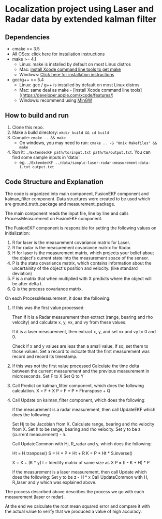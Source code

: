 Localization project using Laser and Radar data by extended kalman filter
=========================================================================


## Dependencies

* cmake >= 3.5
 * All OSes: [click here for installation instructions](https://cmake.org/install/)
* make >= 4.1
  * Linux: make is installed by default on most Linux distros
  * Mac: [install Xcode command line tools to get make](https://developer.apple.com/xcode/features/)
  * Windows: [Click here for installation instructions](http://gnuwin32.sourceforge.net/packages/make.htm)
* gcc/g++ >= 5.4
  * Linux: gcc / g++ is installed by default on most Linux distros
  * Mac: same deal as make - [install Xcode command line tools]((https://developer.apple.com/xcode/features/)
  * Windows: recommend using [MinGW](http://www.mingw.org/)

## How to build and run

1. Clone this repo.
2. Make a build directory: `mkdir build && cd build`
3. Compile: `cmake .. && make` 
   * On windows, you may need to run: `cmake .. -G "Unix Makefiles" && make`
4. Run it: `./ExtendedKF path/to/input.txt path/to/output.txt`. You can find
   some sample inputs in 'data/'.
    - eg. `./ExtendedKF ../data/sample-laser-radar-measurement-data-1.txt output.txt`


## Code Structure and Explanation

The code is organized into main component, FusionEKF component and kalman_filter component.
Data structures were created to be used which are ground_truth_package and measurement_package.

The main component reads the input file, line by line and calls ProcessMeasurement on FusionEKF component.

The FusionEKF component is responsible for setting the following values on initialization:

1. R for laser is the measurement covariance matrix for Laser.
2. R for radar is the measurement covariance matrix for Radar.
3. H for laser is the measurement matrix, which projects your belief about the object's current state into the measurement space of the sensor.
4. P is the state covariance matrix, which contains information about the uncertainity of the object's position and velocity. (like standard deviation)
5. F is a matrix that when multiplied with X predicts where the object will be after delta t.
6. Q is the process covariance matrix.

On each ProcessMeasurement, it does the following:

1. If this was the first value processed:

   Then if it is a Radar measurement then extract (range, bearing and rho velocity) and calculate x, y, vx, and vy from these values.

   If it is a laser measurement, then extract x, y, and set vx and vy to 0 and 0.

   Check if x and y values are less than a small value, if so, set them to those values.
   Set a record to indicate that the first measurement was record and record its timestamp.

2. If this was not the first value processed
   Calculate the time delta between the current measurement and the previous measurement in microseconds.
   Set F to X
   Set Q to Y

3. Call Predict on kalman_filter component, which does the following calculation.
   X = F * X
   P = F * P * Ftranspose + Q

4. Call Update on kalman_filter component, which does the following:

   If the measurement is a radar measurement, then call UpdateEKF which does the following:
   
     Set Hj to be Jacobian from X.
     Calculate range, bearing and rho velocity from X.
     Set h to be range, bearing and rho velocity.
     Set y to be z (current measurement) - h.

     Call UpdateCommon with Hj, R_radar and y, which does the following:

     Ht = H.tranpose()
     S = H * P * Ht + R
     K = P * Ht * S.inverse()

     X = X + (K * y)
     I = Identify matrix of same size as X
     P = (I - K * H) * P

   If the measurement is a laser measurement, then call Update which does the following:
     Set y to be z - H * x
     Call UpdateCommon with H, R_laser and y which was explained above.

The process described above describes the process we go with each measurement (laser or radar).

At the end we calculate the root mean squared error and compare it with the actual value to verify that we produced a value of high accuracy.

